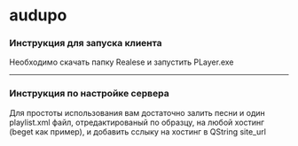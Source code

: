 # audupo
### Инструкция для запуска клиента
Необходимо скачать папку Realese и запустить PLayer.exe
***

### Инструкция по настройке сервера 
Для простоты использования вам достаточно залить песни и один playlist.xml файл, отредактированый по образцу, на любой хостинг (beget как пример), и добавить сслыку на хостинг в QString site_url  

